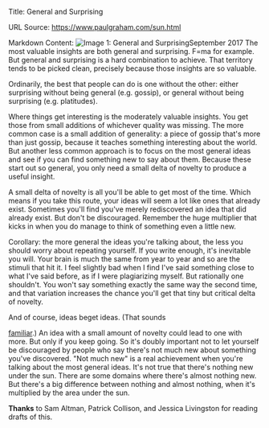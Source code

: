 Title: General and Surprising

URL Source: https://www.paulgraham.com/sun.html

Markdown Content:
![Image 1: General and Surprising](https://s.turbifycdn.com/aah/paulgraham/general-and-surprising-4.gif)September 2017
The most valuable insights are both general and surprising. F=ma for example. But general and surprising is a hard combination to achieve. That territory tends to be picked clean, precisely because those insights are so valuable.

Ordinarily, the best that people can do is one without the other: either surprising without being general (e.g. gossip), or general without being surprising (e.g. platitudes).

Where things get interesting is the moderately valuable insights. You get those from small additions of whichever quality was missing. The more common case is a small addition of generality: a piece of gossip that's more than just gossip, because it teaches something interesting about the world. But another less common approach is to focus on the most general ideas and see if you can find something new to say about them. Because these start out so general, you only need a small delta of novelty to produce a useful insight.

A small delta of novelty is all you'll be able to get most of the time. Which means if you take this route, your ideas will seem a lot like ones that already exist. Sometimes you'll find you've merely rediscovered an idea that did already exist. But don't be discouraged. Remember the huge multiplier that kicks in when you do manage to think of something even a little new.

Corollary: the more general the ideas you're talking about, the less you should worry about repeating yourself. If you write enough, it's inevitable you will. Your brain is much the same from year to year and so are the stimuli that hit it. I feel slightly bad when I find I've said something close to what I've said before, as if I were plagiarizing myself. But rationally one shouldn't. You won't say something exactly the same way the second time, and that variation increases the chance you'll get that tiny but critical delta of novelty.

And of course, ideas beget ideas. (That sounds

[familiar](https://www.paulgraham.com/ecw.html).) An idea with a small amount of novelty could lead to one with more. But only if you keep going. So it's doubly important not to let yourself be discouraged by people who say there's not much new about something you've discovered. "Not much new" is a real achievement when you're talking about the most general ideas. 
It's not true that there's nothing new under the sun. There are some domains where there's almost nothing new. But there's a big difference between nothing and almost nothing, when it's multiplied by the area under the sun.

**Thanks** to Sam Altman, Patrick Collison, and Jessica Livingston for reading drafts of this.


